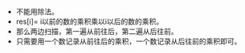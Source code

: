 + 不能用除法。
+ res[i]= i以前的数的乘积乘以i以后的数的乘积。
+ 那么两边扫描，第一遍从前往后，第二遍从后往前。
+ 只需要用一个数记录从前往后的乘积，一个数记录从后往前的乘积即可。
